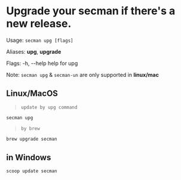 # Upgrade your secman if there's a new release.

Usage:
  `secman upg [flags]`

Aliases:
  **upg**, **upgrade**

Flags:
  -h, --help   help for upg

Note: `secman upg` & `secman-un` are only supported in **linux/mac**

## Linux/MacOS

> `update by upg command`

```sh
secman upg
```

> `by brew`

```sh
brew upgrade secman
```

## in Windows

```pwsh
scoop update secman
```
